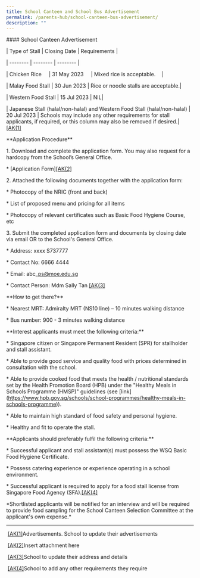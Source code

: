 ```yaml
---
title: School Canteen and School Bus Advertisement
permalink: /parents-hub/school-canteen-bus-advertisement/
description: ""
---
```


\#### School Canteen Advertisement

| Type of Stall | Closing Date | Requirements |

| -------- | -------- | -------- |

| Chicken Rice&nbsp;&nbsp;&nbsp;&nbsp; | 31 May 2023&nbsp;&nbsp;&nbsp;&nbsp; | Mixed rice is acceptable.&nbsp;&nbsp;&nbsp; |

| Malay Food Stall | 30 Jun 2023 | Rice or noodle stalls are acceptable.|

| Western Food Stall | 15 Jul 2023 | NIL|

| Japanese Stall (halal/non-halal) and Western Food Stall (halal/non-halal) | 20 Jul 2023 | Schools may include any other requirements for stall applicants, if required, or this column may also be removed if desired.|[\[AK(1\]](#_msocom_1)&nbsp;

\*\*Application Procedure\*\*

1\. Download and complete the application form. You may also request for a hardcopy from the School’s General Office.

\* \[Application Form\][\[AK(2\]](#_msocom_2)&nbsp;

2\. Attached the following documents together with the application form:

\* Photocopy of the NRIC (front and back)

\* List of proposed menu and pricing for all items

\* Photocopy of relevant certificates such as Basic Food Hygiene Course, etc

3\. Submit the completed application form and documents by closing date via email OR to the School's General Office.

\* Address: xxxx S737777

\* Contact No: 6666 4444

\* Email: abc\_ps@moe.edu.sg

\* Contact Person: Mdm Sally Tan [\[AK(3\]](#_msocom_3)&nbsp;

\*\*How to get there?\*\*

\* Nearest MRT: Admiralty MRT (NS10 line) – 10 minutes walking distance

\* Bus number: 900 - 3 minutes walking distance

\*\*Interest applicants must meet the following criteria:\*\*

\* Singapore citizen or Singapore Permanent Resident (SPR) for stallholder and stall assistant.

\* Able to provide good service and quality food with prices determined in consultation with the school.

\* Able to provide cooked food that meets the health / nutritional standards set by the Health Promotion Board (HPB) under the "Healthy Meals in Schools Programme (HMSP)" guidelines (see \[link\](https://www.hpb.gov.sg/schools/school-programmes/healthy-meals-in-schools-programme)).

\* Able to maintain high standard of food safety and personal hygiene.

\* Healthy and fit to operate the stall.

\*\*Applicants should preferably fulfil the following criteria:\*\*

\* Successful applicant and stall assistant(s) must possess the WSQ Basic Food Hygiene Certificate.

\* Possess catering experience or experience operating in a school environment.

\* Successful applicant is required to apply for a food stall license from Singapore Food Agency (SFA).[\[AK(4\]](#_msocom_4)&nbsp;

\*Shortlisted applicants will be notified for an interview and will be required to provide food sampling for the School Canteen Selection Committee at the applicant's own expense.\*

* * *

&nbsp;[\[AK(1\]](#_msoanchor_1)Advertisements. School to update their advertisements

&nbsp;[\[AK(2\]](#_msoanchor_2)Insert attachment here

&nbsp;[\[AK(3\]](#_msoanchor_3)School to update their address and details

&nbsp;[\[AK(4\]](#_msoanchor_4)School to add any other requirements they require